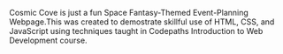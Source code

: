 Cosmic Cove is just a fun Space Fantasy-Themed Event-Planning Webpage.This was created to demostrate skillful use of HTML, CSS, and JavaScript 
using techniques taught in Codepaths Introduction to Web Development course.
